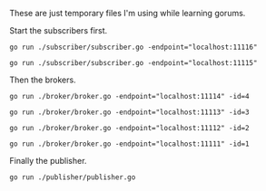 These are just temporary files I'm using while learning gorums.

Start the subscribers first.

`go run ./subscriber/subscriber.go -endpoint="localhost:11116"`

`go run ./subscriber/subscriber.go -endpoint="localhost:11115"`

Then the brokers.

`go run ./broker/broker.go -endpoint="localhost:11114" -id=4`

`go run ./broker/broker.go -endpoint="localhost:11113" -id=3`

`go run ./broker/broker.go -endpoint="localhost:11112" -id=2`

`go run ./broker/broker.go -endpoint="localhost:11111" -id=1`

Finally the publisher.

`go run ./publisher/publisher.go`
